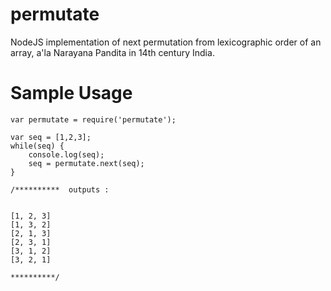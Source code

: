 permutate
===

NodeJS implementation of next permutation from lexicographic order of an array, a'la Narayana Pandita in 14th century India. 


Sample Usage
===

    var permutate = require('permutate');

    var seq = [1,2,3]; 
    while(seq) {
    	console.log(seq);
    	seq = permutate.next(seq);
    }

    /**********  outputs :


    [1, 2, 3]
    [1, 3, 2]
    [2, 1, 3]
    [2, 3, 1]
    [3, 1, 2]
    [3, 2, 1]

    **********/
